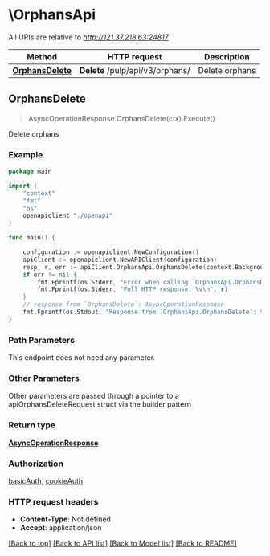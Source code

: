 # \OrphansApi

All URIs are relative to *http://121.37.218.63:24817*

Method | HTTP request | Description
------------- | ------------- | -------------
[**OrphansDelete**](OrphansApi.md#OrphansDelete) | **Delete** /pulp/api/v3/orphans/ | Delete orphans



## OrphansDelete

> AsyncOperationResponse OrphansDelete(ctx).Execute()

Delete orphans



### Example

```go
package main

import (
    "context"
    "fmt"
    "os"
    openapiclient "./openapi"
)

func main() {

    configuration := openapiclient.NewConfiguration()
    apiClient := openapiclient.NewAPIClient(configuration)
    resp, r, err := apiClient.OrphansApi.OrphansDelete(context.Background()).Execute()
    if err != nil {
        fmt.Fprintf(os.Stderr, "Error when calling `OrphansApi.OrphansDelete``: %v\n", err)
        fmt.Fprintf(os.Stderr, "Full HTTP response: %v\n", r)
    }
    // response from `OrphansDelete`: AsyncOperationResponse
    fmt.Fprintf(os.Stdout, "Response from `OrphansApi.OrphansDelete`: %v\n", resp)
}
```

### Path Parameters

This endpoint does not need any parameter.

### Other Parameters

Other parameters are passed through a pointer to a apiOrphansDeleteRequest struct via the builder pattern


### Return type

[**AsyncOperationResponse**](AsyncOperationResponse.md)

### Authorization

[basicAuth](../README.md#basicAuth), [cookieAuth](../README.md#cookieAuth)

### HTTP request headers

- **Content-Type**: Not defined
- **Accept**: application/json

[[Back to top]](#) [[Back to API list]](../README.md#documentation-for-api-endpoints)
[[Back to Model list]](../README.md#documentation-for-models)
[[Back to README]](../README.md)

